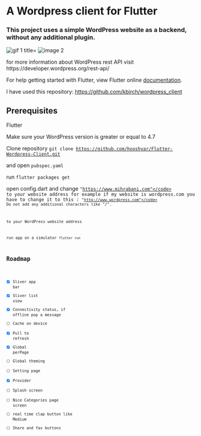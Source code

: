 # A Wordpress client for Flutter 

### This project uses a simple WordPress website as a backend, without any additional plugin.

<p>
<img src="https://www.datacode.app/flutter-wp/wp-content/uploads/2020/01/wordpress_flutter1.gif" alt="gif 1 title="Wordpress-client" />
<img src="https://www.datacode.app/flutter-wp/wp-content/uploads/2020/01/wordpress_flutter2.gif" alt="image 2" title="Wordpress-client" />
</p>
for more information about WordPress rest API visit https://developer.wordpress.org/rest-api/ 

For help getting started with Flutter, view Flutter online
[documentation](https://flutter.io/).

I have used this repository:
https://github.com/kbirch/wordpress_client

## Prerequisites

Flutter

Make sure your WordPress version is greater or equal to 4.7

Clone repository
<code>git clone https://github.com/hooshyar/Flutter-Wordpress-Client.git </code>

and open <code>pubspec.yaml</code>

run 
<code>flutter packages get</code>

open config.dart and change <code>"https://www.mihrabani.com"</code> to your website address for example if my website is wordpress.com you have to change it to this : <code>"http://www.wordpress.com"</code>
Do not add any additional characters like "/".

to your WordPress website address

run app on a simulator
<code>flutter run</code>

## Roadmap
- [x] Sliver app bar
- [x] Sliver list view
- [x] Connectivity status, if offline pop a message
- [ ] Cache on device
- [x] Pull to refresh
- [x] Global perPage
- [ ] Global theming
- [ ] Setting page
- [x] Provider
- [ ] Splash screen 
- [ ] Nice Categories page screen 
- [ ] real time clap button like Medium
- [ ] Share and fav buttons 

